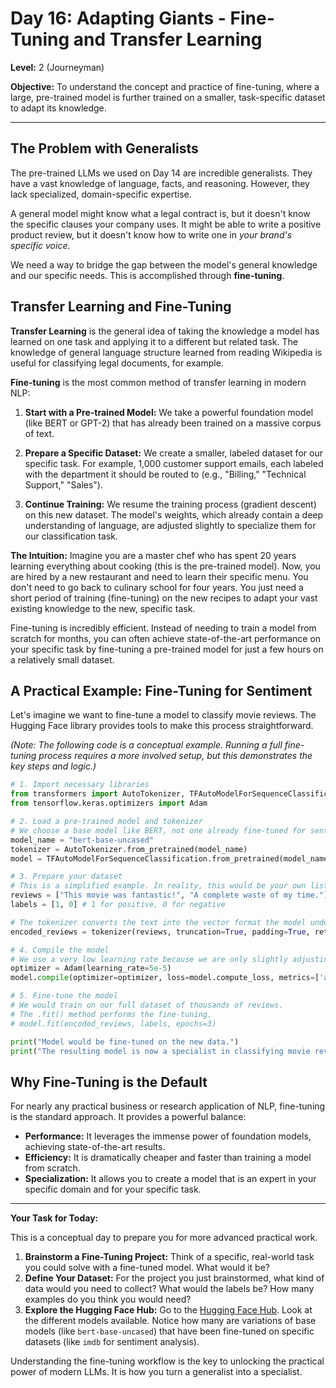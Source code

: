 # Day 16: Adapting Giants - Fine-Tuning and Transfer Learning

**Level:** 2 (Journeyman)

**Objective:** To understand the concept and practice of fine-tuning, where a large, pre-trained model is further trained on a smaller, task-specific dataset to adapt its knowledge.

---

## The Problem with Generalists

The pre-trained LLMs we used on Day 14 are incredible generalists. They have a vast knowledge of language, facts, and reasoning. However, they lack specialized, domain-specific expertise.

A general model might know what a legal contract is, but it doesn't know the specific clauses your company uses. It might be able to write a positive product review, but it doesn't know how to write one in *your brand's specific voice*.

We need a way to bridge the gap between the model's general knowledge and our specific needs. This is accomplished through **fine-tuning**.

## Transfer Learning and Fine-Tuning

**Transfer Learning** is the general idea of taking the knowledge a model has learned on one task and applying it to a different but related task. The knowledge of general language structure learned from reading Wikipedia is useful for classifying legal documents, for example.

**Fine-tuning** is the most common method of transfer learning in modern NLP:

1.  **Start with a Pre-trained Model:** We take a powerful foundation model (like BERT or GPT-2) that has already been trained on a massive corpus of text.

2.  **Prepare a Specific Dataset:** We create a smaller, labeled dataset for our specific task. For example, 1,000 customer support emails, each labeled with the department it should be routed to (e.g., "Billing," "Technical Support," "Sales").

3.  **Continue Training:** We resume the training process (gradient descent) on this new dataset. The model's weights, which already contain a deep understanding of language, are adjusted slightly to specialize them for our classification task.

**The Intuition:**
Imagine you are a master chef who has spent 20 years learning everything about cooking (this is the pre-trained model). Now, you are hired by a new restaurant and need to learn their specific menu. You don't need to go back to culinary school for four years. You just need a short period of training (fine-tuning) on the new recipes to adapt your vast existing knowledge to the new, specific task.

Fine-tuning is incredibly efficient. Instead of needing to train a model from scratch for months, you can often achieve state-of-the-art performance on your specific task by fine-tuning a pre-trained model for just a few hours on a relatively small dataset.

## A Practical Example: Fine-Tuning for Sentiment

Let's imagine we want to fine-tune a model to classify movie reviews. The Hugging Face library provides tools to make this process straightforward.

*(Note: The following code is a conceptual example. Running a full fine-tuning process requires a more involved setup, but this demonstrates the key steps and logic.)*

```python
# 1. Import necessary libraries
from transformers import AutoTokenizer, TFAutoModelForSequenceClassification
from tensorflow.keras.optimizers import Adam

# 2. Load a pre-trained model and tokenizer
# We choose a base model like BERT, not one already fine-tuned for sentiment.
model_name = "bert-base-uncased"
tokenizer = AutoTokenizer.from_pretrained(model_name)
model = TFAutoModelForSequenceClassification.from_pretrained(model_name, num_labels=2) # 2 labels: positive/negative

# 3. Prepare your dataset
# This is a simplified example. In reality, this would be your own list of texts and labels.
reviews = ["This movie was fantastic!", "A complete waste of my time."]
labels = [1, 0] # 1 for positive, 0 for negative

# The tokenizer converts the text into the vector format the model understands.
encoded_reviews = tokenizer(reviews, truncation=True, padding=True, return_tensors='tf')

# 4. Compile the model
# We use a very low learning rate because we are only slightly adjusting the weights.
optimizer = Adam(learning_rate=5e-5)
model.compile(optimizer=optimizer, loss=model.compute_loss, metrics=['accuracy'])

# 5. Fine-tune the model
# We would train on our full dataset of thousands of reviews.
# The .fit() method performs the fine-tuning.
# model.fit(encoded_reviews, labels, epochs=3)

print("Model would be fine-tuned on the new data.")
print("The resulting model is now a specialist in classifying movie reviews.")
```

## Why Fine-Tuning is the Default

For nearly any practical business or research application of NLP, fine-tuning is the standard approach. It provides a powerful balance:

*   **Performance:** It leverages the immense power of foundation models, achieving state-of-the-art results.
*   **Efficiency:** It is dramatically cheaper and faster than training a model from scratch.
*   **Specialization:** It allows you to create a model that is an expert in your specific domain and for your specific task.

---

**Your Task for Today:**

This is a conceptual day to prepare you for more advanced practical work.

1.  **Brainstorm a Fine-Tuning Project:** Think of a specific, real-world task you could solve with a fine-tuned model. What would it be?
2.  **Define Your Dataset:** For the project you just brainstormed, what kind of data would you need to collect? What would the labels be? How many examples do you think you would need?
3.  **Explore the Hugging Face Hub:** Go to the [Hugging Face Hub](https://huggingface.co/models). Look at the different models available. Notice how many are variations of base models (like `bert-base-uncased`) that have been fine-tuned on specific datasets (like `imdb` for sentiment analysis).

Understanding the fine-tuning workflow is the key to unlocking the practical power of modern LLMs. It is how you turn a generalist into a specialist.
